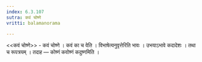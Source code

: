 ```yaml
---
index: 6.3.107
sutra: कवं चोष्णे
vritti: balamanorama

---
```

<<कवं चोष्णे>> - कवं चोष्णे । कवं का च वेति । विभाषेत्यनुवृत्तेरिति भावः । उभयाऽभावे कदादेशः । तथा च रूपत्रयम् । तदाह — कोष्णं कवोष्णं कदुष्णमिति ।